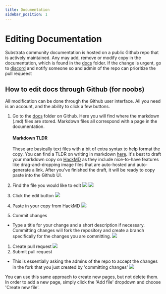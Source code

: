 ```yaml
---
title: Documentation
sidebar_position: 1
---
```



# Editing Documentation

Substrata community documentation is hosted on a public Github repo that is actively maintained. Any may add, remove or modify copy in the documentation, which is found in the [docs](https://github.com/philburrrt/substrata-docs/tree/main/docs) folder. If the change is urgent, go to [discord](https://discord.gg/hzyYZEcU) and notify someone so and admin of the repo can prioritize the pull requeest

## How to edit docs through Github (for noobs)

All modification can be done through the Github user interface. All you need is an account, and the ability to click a few buttons.

1. Go to the [docs](https://github.com/philburrrt/substrata-docs/tree/main/docs) folder on Github. Here you will find where the markdown (.md) files are stored. Markdown files all correspond with a page in the documentation.

    #### Markdown TLDR
    These are basically text files with a bit of extra syntax to help format the copy. You can find a TLDR on writing in markdown [here](https://www.markdownguide.org/basic-syntax/). It's best to draft your markdown copy on [HackMD](https://hackmd.io/) as they include nice-to-have features like drag-and-dropping image files that are auto-hosted and auto-generate a link. After you've finished the draft, it will be ready to copy paste into the Github UI.

1. Find the file you would like to edit
![](https://i.imgur.com/C1nN86N.png)
![](https://i.imgur.com/pBAgsj2.png)
1. Click the edit button
![](https://i.imgur.com/2nCL9nV.png)
1. Paste in your copy from HackMD
![](https://i.imgur.com/ttsAUU5.png)
1. Commit changes

- Type a title for your change and a short description if necessary. Committing changes will fork the repository and create a branch specifically for the changes you are committing.
![](https://i.imgur.com/3FmdzUT.png)
1. Create pull request
![](https://i.imgur.com/fugu4PU.jpg)
1. Submit pull request

- This is essentially asking the admins of the repo to accept the changes in the fork that you just created by 'committing changes'
![](https://i.imgur.com/UvwsfB5.jpg)

You can use this same approach to create new pages, but not delete them. In order to add a new page, simply click the 'Add file' dropdown and choose 'Create new file'.